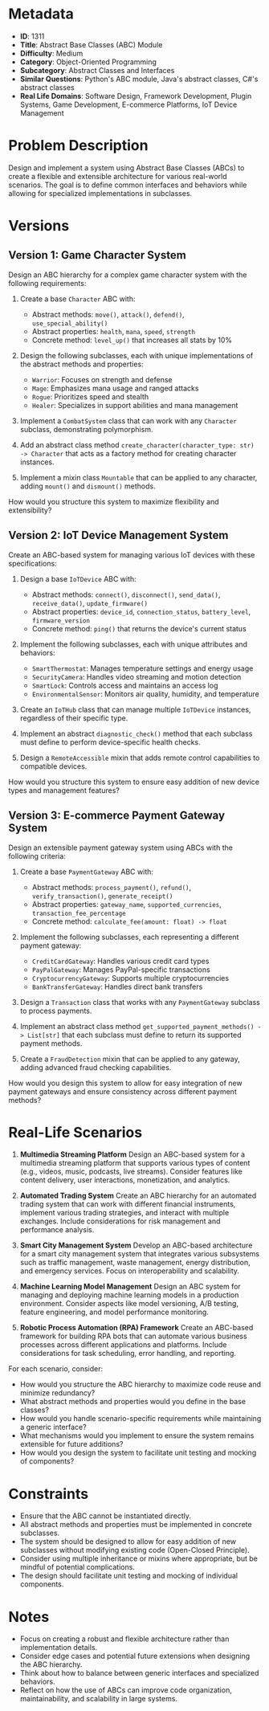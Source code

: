 # Metadata

- **ID**: 1311
- **Title**: Abstract Base Classes (ABC) Module
- **Difficulty**: Medium
- **Category**: Object-Oriented Programming
- **Subcategory**: Abstract Classes and Interfaces
- **Similar Questions**: Python's ABC module, Java's abstract classes, C#'s abstract classes
- **Real Life Domains**: Software Design, Framework Development, Plugin Systems, Game Development, E-commerce Platforms, IoT Device Management

# Problem Description

Design and implement a system using Abstract Base Classes (ABCs) to create a flexible and extensible architecture for various real-world scenarios. The goal is to define common interfaces and behaviors while allowing for specialized implementations in subclasses.

# Versions

## Version 1: Game Character System

Design an ABC hierarchy for a complex game character system with the following requirements:

1. Create a base `Character` ABC with:
   - Abstract methods: `move()`, `attack()`, `defend()`, `use_special_ability()`
   - Abstract properties: `health`, `mana`, `speed`, `strength`
   - Concrete method: `level_up()` that increases all stats by 10%

2. Design the following subclasses, each with unique implementations of the abstract methods and properties:
   - `Warrior`: Focuses on strength and defense
   - `Mage`: Emphasizes mana usage and ranged attacks
   - `Rogue`: Prioritizes speed and stealth
   - `Healer`: Specializes in support abilities and mana management

3. Implement a `CombatSystem` class that can work with any `Character` subclass, demonstrating polymorphism.

4. Add an abstract class method `create_character(character_type: str) -> Character` that acts as a factory method for creating character instances.

5. Implement a mixin class `Mountable` that can be applied to any character, adding `mount()` and `dismount()` methods.

How would you structure this system to maximize flexibility and extensibility?

## Version 2: IoT Device Management System

Create an ABC-based system for managing various IoT devices with these specifications:

1. Design a base `IoTDevice` ABC with:
   - Abstract methods: `connect()`, `disconnect()`, `send_data()`, `receive_data()`, `update_firmware()`
   - Abstract properties: `device_id`, `connection_status`, `battery_level`, `firmware_version`
   - Concrete method: `ping()` that returns the device's current status

2. Implement the following subclasses, each with unique attributes and behaviors:
   - `SmartThermostat`: Manages temperature settings and energy usage
   - `SecurityCamera`: Handles video streaming and motion detection
   - `SmartLock`: Controls access and maintains an access log
   - `EnvironmentalSensor`: Monitors air quality, humidity, and temperature

3. Create an `IoTHub` class that can manage multiple `IoTDevice` instances, regardless of their specific type.

4. Implement an abstract `diagnostic_check()` method that each subclass must define to perform device-specific health checks.

5. Design a `RemoteAccessible` mixin that adds remote control capabilities to compatible devices.

How would you structure this system to ensure easy addition of new device types and management features?

## Version 3: E-commerce Payment Gateway System

Design an extensible payment gateway system using ABCs with the following criteria:

1. Create a base `PaymentGateway` ABC with:
   - Abstract methods: `process_payment()`, `refund()`, `verify_transaction()`, `generate_receipt()`
   - Abstract properties: `gateway_name`, `supported_currencies`, `transaction_fee_percentage`
   - Concrete method: `calculate_fee(amount: float) -> float`

2. Implement the following subclasses, each representing a different payment gateway:
   - `CreditCardGateway`: Handles various credit card types
   - `PayPalGateway`: Manages PayPal-specific transactions
   - `CryptocurrencyGateway`: Supports multiple cryptocurrencies
   - `BankTransferGateway`: Handles direct bank transfers

3. Design a `Transaction` class that works with any `PaymentGateway` subclass to process payments.

4. Implement an abstract class method `get_supported_payment_methods() -> List[str]` that each subclass must define to return its supported payment methods.

5. Create a `FraudDetection` mixin that can be applied to any gateway, adding advanced fraud checking capabilities.

How would you design this system to allow for easy integration of new payment gateways and ensure consistency across different payment methods?

# Real-Life Scenarios

1. **Multimedia Streaming Platform**
   Design an ABC-based system for a multimedia streaming platform that supports various types of content (e.g., videos, music, podcasts, live streams). Consider features like content delivery, user interactions, monetization, and analytics.

2. **Automated Trading System**
   Create an ABC hierarchy for an automated trading system that can work with different financial instruments, implement various trading strategies, and interact with multiple exchanges. Include considerations for risk management and performance analysis.

3. **Smart City Management System**
   Develop an ABC-based architecture for a smart city management system that integrates various subsystems such as traffic management, waste management, energy distribution, and emergency services. Focus on interoperability and scalability.

4. **Machine Learning Model Management**
   Design an ABC system for managing and deploying machine learning models in a production environment. Consider aspects like model versioning, A/B testing, feature engineering, and model performance monitoring.

5. **Robotic Process Automation (RPA) Framework**
   Create an ABC-based framework for building RPA bots that can automate various business processes across different applications and platforms. Include considerations for task scheduling, error handling, and reporting.

For each scenario, consider:
- How would you structure the ABC hierarchy to maximize code reuse and minimize redundancy?
- What abstract methods and properties would you define in the base classes?
- How would you handle scenario-specific requirements while maintaining a generic interface?
- What mechanisms would you implement to ensure the system remains extensible for future additions?
- How would you design the system to facilitate unit testing and mocking of components?

# Constraints

- Ensure that the ABC cannot be instantiated directly.
- All abstract methods and properties must be implemented in concrete subclasses.
- The system should be designed to allow for easy addition of new subclasses without modifying existing code (Open-Closed Principle).
- Consider using multiple inheritance or mixins where appropriate, but be mindful of potential complications.
- The design should facilitate unit testing and mocking of individual components.

# Notes

- Focus on creating a robust and flexible architecture rather than implementation details.
- Consider edge cases and potential future extensions when designing the ABC hierarchy.
- Think about how to balance between generic interfaces and specialized behaviors.
- Reflect on how the use of ABCs can improve code organization, maintainability, and scalability in large systems.